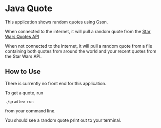 # Java Quote

This application shows random quotes using Gson.

When connected to the internet, it will pull a random quote from the 
[Star Wars Quotes API](http://swquotesapi.digitaljedi.dk/api/SWQuote/RandomStarWarsQuote)

When not connected to the internet, it will pull a random quote from a file containing both quotes from around the 
world and your recent quotes from the Star Wars API. 

## How to Use


There is currently no front end for this application. 

To get a quote, run 

    ./gradlew run
        
 from your command line. 
 

You should see a random quote print out to your terminal. 